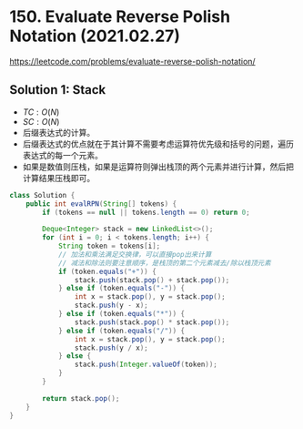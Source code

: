 # 150. Evaluate Reverse Polish Notation (2021.02.27)

https://leetcode.com/problems/evaluate-reverse-polish-notation/

## Solution 1: Stack

- $TC:O(N)$
- $SC:O(N)$
- 后缀表达式的计算。
- 后缀表达式的优点就在于其计算不需要考虑运算符优先级和括号的问题，遍历表达式的每一个元素。
- 如果是数值则压栈，如果是运算符则弹出栈顶的两个元素并进行计算，然后把计算结果压栈即可。

```java
class Solution {
    public int evalRPN(String[] tokens) {
        if (tokens == null || tokens.length == 0) return 0;
        
        Deque<Integer> stack = new LinkedList<>();
        for (int i = 0; i < tokens.length; i++) {
            String token = tokens[i];
            // 加法和乘法满足交换律，可以直接pop出来计算
            // 减法和除法则要注意顺序，是栈顶的第二个元素减去/除以栈顶元素
            if (token.equals("+")) {
                stack.push(stack.pop() + stack.pop());
            } else if (token.equals("-")) {
                int x = stack.pop(), y = stack.pop();
                stack.push(y - x);
            } else if (token.equals("*")) {
                stack.push(stack.pop() * stack.pop());
            } else if (token.equals("/")) {
                int x = stack.pop(), y = stack.pop();
                stack.push(y / x);
            } else {
                stack.push(Integer.valueOf(token));
            }
        }
        
        return stack.pop();
    }
}
```